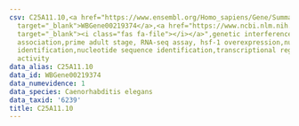 ```yaml
---
csv: C25A11.10,<a href="https://www.ensembl.org/Homo_sapiens/Gene/Summary?db=core;g=WBGene00219374"
  target="_blank">WBGene00219374</a>,<a href="https://www.ncbi.nlm.nih.gov/pubmed/30894454"
  target="_blank"><i class="fas fa-file"></i></a>",genetic interference,functional
  association,prime adult stage, RNA-seq assay, hsf-1 overexpression,nucleotide sequence
  identification,nucleotide sequence identification,transcriptional regulation,down-regulates
  activity
data_alias: C25A11.10
data_id: WBGene00219374
data_numevidence: 1
data_species: Caenorhabditis elegans
data_taxid: '6239'
title: C25A11.10
---
```

